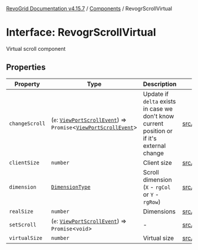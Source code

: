 [RevoGrid Documentation v4.15.7](README.md) / [Components](Namespace.Components.md) / RevogrScrollVirtual

# Interface: RevogrScrollVirtual

Virtual scroll component

## Properties

| Property | Type | Description | Defined in |
| ------ | ------ | ------ | ------ |
| `changeScroll` | (`e`: [`ViewPortScrollEvent`](TypeAlias.ViewPortScrollEvent.md)) => `Promise`\<[`ViewPortScrollEvent`](TypeAlias.ViewPortScrollEvent.md)\> | Update if `delta` exists in case we don't know current position or if it's external change | [src/components.d.ts:680](https://github.com/revolist/revogrid/blob/4b66617ba213e84ecc08d523780ce49415de163a/src/components.d.ts#L680) |
| `clientSize` | `number` | Client size | [src/components.d.ts:684](https://github.com/revolist/revogrid/blob/4b66617ba213e84ecc08d523780ce49415de163a/src/components.d.ts#L684) |
| `dimension` | [`DimensionType`](TypeAlias.DimensionType.md) | Scroll dimension (`X` - `rgCol` or `Y` - `rgRow`) | [src/components.d.ts:688](https://github.com/revolist/revogrid/blob/4b66617ba213e84ecc08d523780ce49415de163a/src/components.d.ts#L688) |
| `realSize` | `number` | Dimensions | [src/components.d.ts:692](https://github.com/revolist/revogrid/blob/4b66617ba213e84ecc08d523780ce49415de163a/src/components.d.ts#L692) |
| `setScroll` | (`e`: [`ViewPortScrollEvent`](TypeAlias.ViewPortScrollEvent.md)) => `Promise`\<`void`\> | - | [src/components.d.ts:693](https://github.com/revolist/revogrid/blob/4b66617ba213e84ecc08d523780ce49415de163a/src/components.d.ts#L693) |
| `virtualSize` | `number` | Virtual size | [src/components.d.ts:697](https://github.com/revolist/revogrid/blob/4b66617ba213e84ecc08d523780ce49415de163a/src/components.d.ts#L697) |
